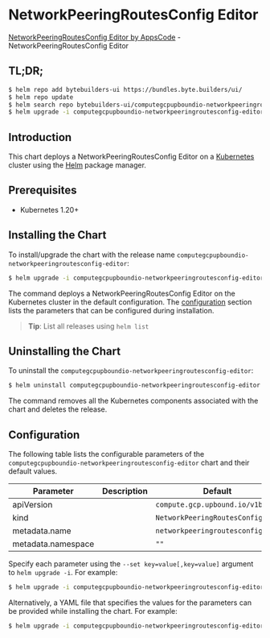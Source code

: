 # NetworkPeeringRoutesConfig Editor

[NetworkPeeringRoutesConfig Editor by AppsCode](https://byte.builders) - NetworkPeeringRoutesConfig Editor

## TL;DR;

```bash
$ helm repo add bytebuilders-ui https://bundles.byte.builders/ui/
$ helm repo update
$ helm search repo bytebuilders-ui/computegcpupboundio-networkpeeringroutesconfig-editor --version=v0.4.18
$ helm upgrade -i computegcpupboundio-networkpeeringroutesconfig-editor bytebuilders-ui/computegcpupboundio-networkpeeringroutesconfig-editor -n default --create-namespace --version=v0.4.18
```

## Introduction

This chart deploys a NetworkPeeringRoutesConfig Editor on a [Kubernetes](http://kubernetes.io) cluster using the [Helm](https://helm.sh) package manager.

## Prerequisites

- Kubernetes 1.20+

## Installing the Chart

To install/upgrade the chart with the release name `computegcpupboundio-networkpeeringroutesconfig-editor`:

```bash
$ helm upgrade -i computegcpupboundio-networkpeeringroutesconfig-editor bytebuilders-ui/computegcpupboundio-networkpeeringroutesconfig-editor -n default --create-namespace --version=v0.4.18
```

The command deploys a NetworkPeeringRoutesConfig Editor on the Kubernetes cluster in the default configuration. The [configuration](#configuration) section lists the parameters that can be configured during installation.

> **Tip**: List all releases using `helm list`

## Uninstalling the Chart

To uninstall the `computegcpupboundio-networkpeeringroutesconfig-editor`:

```bash
$ helm uninstall computegcpupboundio-networkpeeringroutesconfig-editor -n default
```

The command removes all the Kubernetes components associated with the chart and deletes the release.

## Configuration

The following table lists the configurable parameters of the `computegcpupboundio-networkpeeringroutesconfig-editor` chart and their default values.

|     Parameter      | Description |                   Default                   |
|--------------------|-------------|---------------------------------------------|
| apiVersion         |             | <code>compute.gcp.upbound.io/v1beta1</code> |
| kind               |             | <code>NetworkPeeringRoutesConfig</code>     |
| metadata.name      |             | <code>networkpeeringroutesconfig</code>     |
| metadata.namespace |             | <code>""</code>                             |


Specify each parameter using the `--set key=value[,key=value]` argument to `helm upgrade -i`. For example:

```bash
$ helm upgrade -i computegcpupboundio-networkpeeringroutesconfig-editor bytebuilders-ui/computegcpupboundio-networkpeeringroutesconfig-editor -n default --create-namespace --version=v0.4.18 --set apiVersion=compute.gcp.upbound.io/v1beta1
```

Alternatively, a YAML file that specifies the values for the parameters can be provided while
installing the chart. For example:

```bash
$ helm upgrade -i computegcpupboundio-networkpeeringroutesconfig-editor bytebuilders-ui/computegcpupboundio-networkpeeringroutesconfig-editor -n default --create-namespace --version=v0.4.18 --values values.yaml
```

